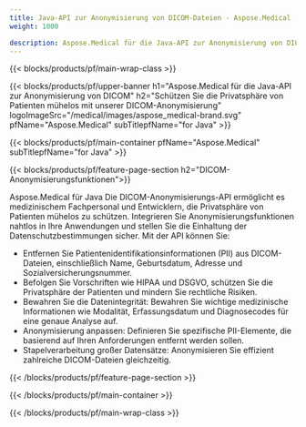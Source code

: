 ```yaml
---
title: Java-API zur Anonymisierung von DICOM-Dateien - Aspose.Medical
weight: 1000

description: Aspose.Medical für die Java-API zur Anonymisierung von DICOM 
---
```


{{< blocks/products/pf/main-wrap-class >}}

{{< blocks/products/pf/upper-banner h1="Aspose.Medical für die Java-API zur Anonymisierung von DICOM" h2="Schützen Sie die Privatsphäre von Patienten mühelos mit unserer DICOM-Anonymisierung" logoImageSrc="/medical/images/aspose_medical-brand.svg" pfName="Aspose.Medical" subTitlepfName="for Java" >}}

{{< blocks/products/pf/main-container pfName="Aspose.Medical" subTitlepfName="for Java" >}}

{{< blocks/products/pf/feature-page-section h2="DICOM-Anonymisierungsfunktionen">}}

<p>Aspose.Medical für Java Die DICOM-Anonymisierungs-API ermöglicht es medizinischem Fachpersonal und Entwicklern, die Privatsphäre von Patienten mühelos zu schützen. Integrieren Sie Anonymisierungsfunktionen nahtlos in Ihre Anwendungen und stellen Sie die Einhaltung der Datenschutzbestimmungen sicher. Mit der API können Sie:</p>

<ul>
<li>Entfernen Sie Patientenidentifikationsinformationen (PII) aus DICOM-Dateien, einschließlich Name, Geburtsdatum, Adresse und Sozialversicherungsnummer.</li>
<li>Befolgen Sie Vorschriften wie HIPAA und DSGVO, schützen Sie die Privatsphäre der Patienten und mindern Sie rechtliche Risiken.</li>
<li>Bewahren Sie die Datenintegrität: Bewahren Sie wichtige medizinische Informationen wie Modalität, Erfassungsdatum und Diagnosecodes für eine genaue Analyse auf.</li>
<li>Anonymisierung anpassen: Definieren Sie spezifische PII-Elemente, die basierend auf Ihren Anforderungen entfernt werden sollen.</li>
<li>Stapelverarbeitung großer Datensätze: Anonymisieren Sie effizient zahlreiche DICOM-Dateien gleichzeitig.</li>
</ul>

{{< /blocks/products/pf/feature-page-section >}}

{{< /blocks/products/pf/main-container >}}

{{< /blocks/products/pf/main-wrap-class >}}
